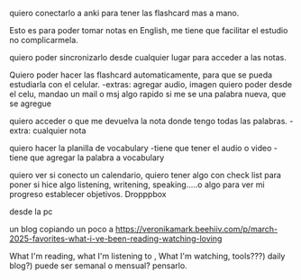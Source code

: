 quiero conectarlo a anki para tener las flashcard mas a mano.

Esto es para poder tomar notas en English, me tiene que facilitar el estudio no complicarmela.

quiero poder sincronizarlo desde cualquier lugar para acceder a las notas.
	
Quiero poder hacer las flashcard automaticamente, para que se pueda estudiarla con el celular.
	-extras: agregar audio, imagen
	quiero poder desde el celu, mandao un mail o msj algo rapido si me se una palabra nueva, que se agregue

quiero acceder o que me devuelva la nota donde tengo todas las palabras.
	-extra: cualquier nota

quiero hacer la planilla de vocabulary
	-tiene que tener el audio o video
	-tiene que agregar la palabra a vocabulary
	
quiero ver si conecto un calendario, quiero tener algo con check list para poner si hice algo listening, writening, speaking.....o algo para ver mi progreso establecer objetivos. Dropppbox

desde la pc

un blog copiando un poco a 
https://veronikamark.beehiiv.com/p/march-2025-favorites-what-i-ve-been-reading-watching-loving

What I'm reading, what I'm listening to , What I'm watching, tools???)
daily blog?) puede ser semanal o mensual? pensarlo.








